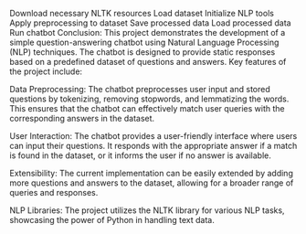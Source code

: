 Download necessary NLTK resources
Load dataset
Initialize NLP tools
Apply preprocessing to dataset
Save processed data
Load processed data
Run chatbot
Conclusion:
This project demonstrates the development of a simple question-answering chatbot using Natural Language Processing (NLP) techniques. The chatbot is designed to provide static responses based on a predefined dataset of questions and answers. Key features of the project include:

Data Preprocessing: The chatbot preprocesses user input and stored questions by tokenizing, removing stopwords, and lemmatizing the words. This ensures that the chatbot can effectively match user queries with the corresponding answers in the dataset.

User Interaction: The chatbot provides a user-friendly interface where users can input their questions. It responds with the appropriate answer if a match is found in the dataset, or it informs the user if no answer is available.

Extensibility: The current implementation can be easily extended by adding more questions and answers to the dataset, allowing for a broader range of queries and responses.

NLP Libraries: The project utilizes the NLTK library for various NLP tasks, showcasing the power of Python in handling text data.
